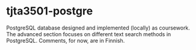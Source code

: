 # tjta3501-postgre
PostgreSQL database designed and implemented (locally) as coursework. The advanced section focuses on different
text search methods in PostgreSQL.
Comments, for now, are in Finnish.
